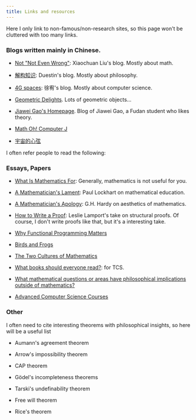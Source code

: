 ```yaml
---
title: Links and resources
---
```


Here I only link to non-famous/non-research sites, so this page won't be cluttered with too many links.

### Blogs written mainly in Chinese.

- [Not "Not Even Wrong"](http://www.liuxiaochuan.org/): Xiaochuan Liu's blog. Mostly about math.

- [解构知识](http://deknowledge.com/): Duestin's blog. Mostly about philosophy.

- [4G spaces](http://blog.youxu.info/): 徐宥's blog. Mostly about computer science.

- [Geometric Delights](http://geometricdelights.wordpress.com/). Lots of geometric objects...

- [Jiawei Gao's Homepage](http://polytime.me/). Blog of Jiawei Gao, a Fudan student who likes theory.

- [Math Oh! Computer J](http://1tthinking.com/)

- [宇宙的心弦](http://www.eaglefantasy.com/)

I often refer people to read the following:

### Essays, Papers

- [What Is Mathematics For](http://www.ams.org/notices/201005/rtx100500608p.pdf): Generally, mathematics is not useful for you.

- [A Mathematician's Lament](http://www.maa.org/devlin/LockhartsLament.pdf): Paul Lockhart on mathematical education.

- [A Mathematician's Apology](http://www.math.ualberta.ca/mss/misc/A%20Mathematician's%20Apology.pdf): G.H. Hardy on aesthetics of mathematics.

- [How to Write a Proof](http://research.microsoft.com/en-us/um/people/lamport/pubs/lamport-how-to-write.pdf): Leslie Lamport's take on structural proofs. Of course, I don't write proofs like that, but it's a interesting take.

- [Why Functional Programming Matters](http://www.cs.kent.ac.uk/people/staff/dat/miranda/whyfp90.pdf)

- [Birds and Frogs](http://www.ams.org/notices/200902/rtx090200212p.pdf)

- [The Two Cultures of Mathematics](http://www.dpmms.cam.ac.uk/~wtg10/2cultures.pdf)

- [What books should everyone read?](http://cstheory.stackexchange.com/questions/3253/what-books-should-everyone-read): for TCS.

- [What mathematical questions or areas have philosophical implications outside of mathematics?](http://math.stackexchange.com/questions/6100/what-mathematical-questions-or-areas-have-philosophical-implications-outside-of-m)

- [Advanced Computer Science Courses](http://the-paper-trail.org/blog/?page_id=152)

### Other
I often need to cite interesting theorems with philosophical insights, so here will be a useful list

- Aumann's agreement theorem

- Arrow's impossibility theorem

- CAP theorem

- Gödel's incompleteness theorems

- Tarski's undefinability theorem

- Free will theorem

- Rice's theorem